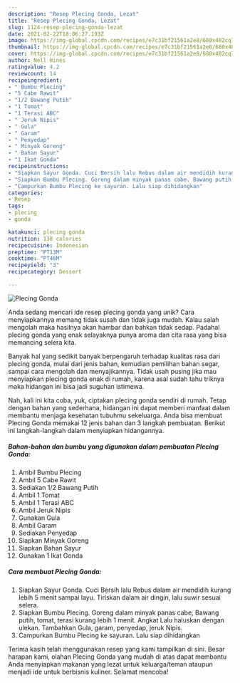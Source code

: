 ```yaml
---
description: "Resep Plecing Gonda, Lezat"
title: "Resep Plecing Gonda, Lezat"
slug: 1124-resep-plecing-gonda-lezat
date: 2021-02-22T18:06:27.193Z
image: https://img-global.cpcdn.com/recipes/e7c31bf21561a2e8/680x482cq70/plecing-gonda-foto-resep-utama.jpg
thumbnail: https://img-global.cpcdn.com/recipes/e7c31bf21561a2e8/680x482cq70/plecing-gonda-foto-resep-utama.jpg
cover: https://img-global.cpcdn.com/recipes/e7c31bf21561a2e8/680x482cq70/plecing-gonda-foto-resep-utama.jpg
author: Nell Hines
ratingvalue: 4.2
reviewcount: 14
recipeingredient:
- " Bumbu Plecing"
- "5 Cabe Rawit"
- "1/2 Bawang Putih"
- "1 Tomat"
- "1 Terasi ABC"
- " Jeruk Nipis"
- " Gula"
- " Garam"
- " Penyedap"
- " Minyak Goreng"
- " Bahan Sayur"
- "1 Ikat Gonda"
recipeinstructions:
- "Siapkan Sayur Gonda. Cuci Bersih lalu Rebus dalam air mendidih kurang lebih 5 menit sampai layu. Tiriskan dalam air dingin, lalu suwir sesuai selera."
- "Siapkan Bumbu Plecing. Goreng dalam minyak panas cabe, Bawang putih, tomat, terasi kurang lebih 1 menit. Angkat Lalu haluskan dengan ulekan. Tambahkan Gula, garam, penyedap, jeruk Nipis."
- "Campurkan Bumbu Plecing ke sayuran. Lalu siap dihidangkan"
categories:
- Resep
tags:
- plecing
- gonda

katakunci: plecing gonda 
nutrition: 138 calories
recipecuisine: Indonesian
preptime: "PT13M"
cooktime: "PT46M"
recipeyield: "3"
recipecategory: Dessert

---
```



![Plecing Gonda](https://img-global.cpcdn.com/recipes/e7c31bf21561a2e8/680x482cq70/plecing-gonda-foto-resep-utama.jpg)

Anda sedang mencari ide resep plecing gonda yang unik? Cara menyiapkannya memang tidak susah dan tidak juga mudah. Kalau salah mengolah maka hasilnya akan hambar dan bahkan tidak sedap. Padahal plecing gonda yang enak selayaknya punya aroma dan cita rasa yang bisa memancing selera kita.

Banyak hal yang sedikit banyak berpengaruh terhadap kualitas rasa dari plecing gonda, mulai dari jenis bahan, kemudian pemilihan bahan segar, sampai cara mengolah dan menyajikannya. Tidak usah pusing jika mau menyiapkan plecing gonda enak di rumah, karena asal sudah tahu triknya maka hidangan ini bisa jadi suguhan istimewa.




Nah, kali ini kita coba, yuk, ciptakan plecing gonda sendiri di rumah. Tetap dengan bahan yang sederhana, hidangan ini dapat memberi manfaat dalam membantu menjaga kesehatan tubuhmu sekeluarga. Anda bisa membuat Plecing Gonda memakai 12 jenis bahan dan 3 langkah pembuatan. Berikut ini langkah-langkah dalam menyiapkan hidangannya.

<!--inarticleads1-->

##### Bahan-bahan dan bumbu yang digunakan dalam pembuatan Plecing Gonda:

1. Ambil  Bumbu Plecing
1. Ambil 5 Cabe Rawit
1. Sediakan 1/2 Bawang Putih
1. Ambil 1 Tomat
1. Ambil 1 Terasi ABC
1. Ambil  Jeruk Nipis
1. Gunakan  Gula
1. Ambil  Garam
1. Sediakan  Penyedap
1. Siapkan  Minyak Goreng
1. Siapkan  Bahan Sayur
1. Gunakan 1 Ikat Gonda




<!--inarticleads2-->

##### Cara membuat Plecing Gonda:

1. Siapkan Sayur Gonda. Cuci Bersih lalu Rebus dalam air mendidih kurang lebih 5 menit sampai layu. Tiriskan dalam air dingin, lalu suwir sesuai selera.
1. Siapkan Bumbu Plecing. Goreng dalam minyak panas cabe, Bawang putih, tomat, terasi kurang lebih 1 menit. Angkat Lalu haluskan dengan ulekan. Tambahkan Gula, garam, penyedap, jeruk Nipis.
1. Campurkan Bumbu Plecing ke sayuran. Lalu siap dihidangkan




Terima kasih telah menggunakan resep yang kami tampilkan di sini. Besar harapan kami, olahan Plecing Gonda yang mudah di atas dapat membantu Anda menyiapkan makanan yang lezat untuk keluarga/teman ataupun menjadi ide untuk berbisnis kuliner. Selamat mencoba!
